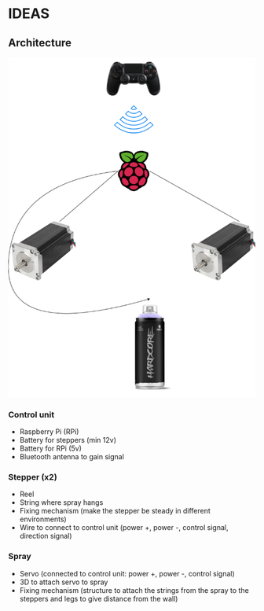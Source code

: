 # IDEAS

## Architecture

![](./architecture-overview.png)

### Control unit

- Raspberry Pi (RPi)
- Battery for steppers (min 12v)
- Battery for RPi (5v)
- Bluetooth antenna to gain signal

### Stepper (x2)

- Reel
- String where spray hangs
- Fixing mechanism (make the stepper be steady in different environments)
- Wire to connect to control unit (power +, power -, control signal, direction signal)

### Spray

- Servo (connected to control unit: power +, power -, control signal)
- 3D to attach servo to spray
- Fixing mechanism (structure to attach the strings from the spray to the steppers and legs to give distance from the wall)

